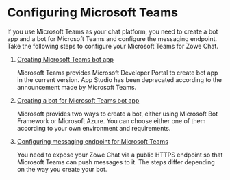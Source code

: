 # Configuring Microsoft Teams

If you use Microsoft Teams as your chat platform, you need to create a bot app and a bot for Microsoft Teams and configure the messaging endpoint. Take the following steps to configure your Microsoft Teams for Zowe Chat.

1. [Creating Microsoft Teams bot app](chat_prerequisite_teams_create_app_developer_portal.md)
    
    Microsoft Teams provides Microsoft Developer Portal to create bot app in the current version. App Studio has been deprecated according to the announcement made by Microsoft Teams.

2. [Creating a bot for Microsoft Teams bot app](chat_prerequisite_teams_create_bot.md)

    Microsoft provides two ways to create a bot, either using Microsoft Bot Framework or Microsoft Azure. You can choose either one of them according to your own environment and requirements.

3. [Configuring messaging endpoint for Microsoft Teams](chat_prerequisite_teams_configure_endpoint.md)
    
    You need to expose your Zowe Chat via a public HTTPS endpoint so that Microsoft Teams can push messages to it. The steps differ depending on the way you create your bot.
